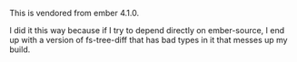 This is vendored from ember 4.1.0.

I did it this way because if I try to depend directly on ember-source, I end up with a version of fs-tree-diff that has bad types in it that messes up my build.
